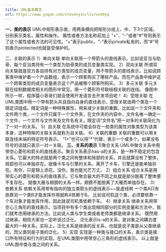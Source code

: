 ```yaml
---
title: UML基本概念
url: https://www.yuque.com/stevenyin/liv/ved9yq
---
```


**一、类的表示**
UML中矩形表示类，用两条横向把矩形分成上、中、下3个区域。分别表示类名，属性和操作。
属性或者方法名称前加上 “+”、“-”或者“#”号则表示了这个属性或者方法的可见性。“+”表示public，“-”表示private私有的，而“#”号则表示protected也就是受保护的。

二、关联的表示
1）单向关联
单向关联用一个带箭头的直线表示。比如说亚当与肋骨，每个亚当类持有一个类型为肋骨类的成员变量类实现。
2）双向关联
所谓双向关联就是双方各自持有对方类型的成员变量，用不带箭头的直线表示。比如说顾客类中维护着一个产品数组，表示一个顾客购买了哪些产品，而在产品类中维护这一个顾客类型的成员变量表示这个产品被哪个顾客所购买。
3）多元关联
多元关联在绘制数据库相关的图形中常见，用一个菱形符号联结相关联的连线。
像图中所示一样，程序猿小哥哥们就会使用开发语言去开发项目呢！
4）受限关联
在UML类图中用一个带有箭头并且指向自身的直线表示。受限关联由两个类及一个限定词组成。限定词是一种特殊属性，用来减少关联的重数。比如说一个文件夹和文件两个类，一个文件只属于一个文件夹，在文件夹的内容中，文件名唯一确定一个文件，一个文件与文件夹及文件名有关。限定词“文件名”把一对多的关联简化为了一对一的关系。
5）自关联
在系统中可能会存在一些类的属性对象类型为该类本身，这种特殊的关联关系就称为自关联。
6）关联的重数
关联的重数可以用关联连线末端的特定符号表示。
“1+”也可以用“*”代替，表示一个或多个。如果没有符号的话就只表示一对一关联。
**三、关系的表示**
1\)聚合关系
UML中聚合关系中用带空心菱形和箭头的直线表示。聚合关系表示has-a的关系，是一种不稳定的包含关系。它最大的特点就是两个类之间有整体和局部的关系，并且就算没有了整体，局部也可以单独存在。就像卡车与引擎的关系，离开了卡车，引擎还是能单独存在。有你，只是锦上添花，没你，我也能光芒万丈。
2）组合关系
组合关系是用带实心的菱形和箭头的直线表示。它与聚合最大的不同之处就是部分脱离了整体便不复存在。
就像大雁与翅膀的关系一样。翅膀不能脱离了大雁而单独存在。
3）依赖关系
依赖关系用带有指向的独立类箭头的虚线表示~~是虚线啊
一个类A只有依靠另一个类B才能发挥作用就称A依赖于B。
比如说司机这个类，必须要依靠一个车对象才能发挥作用，因此就说司机类依赖于车。
4）继承关系
继承关系用带空心三角形的直线表示。当项目中有多个类出现相同部分的实例变量和方法中，我们就考虑用继承的方法。比如说人类与学生类或者老师类都是继承关系。
既然用过继承，相信大家也一定听说过泛化。
泛化表示is-a的关系，是对象之间耦合度最大的一种关系。实际上，泛化关系是继承的反关系，也就是说子类是从父类继承的，而父类则是子类的泛化。
5）实现
实现是一种类与接口的关系，表示类是接口所有特征和行为的实现。在UML类图中用带空心三角形的虚线表示。
以上就是UML图中类与类之间的关系。
